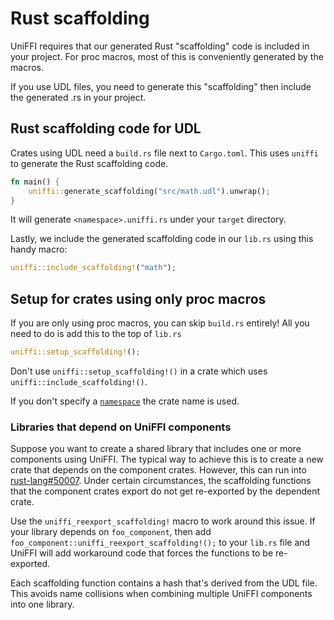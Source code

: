 # Rust scaffolding

UniFFI requires that our generated Rust "scaffolding" code is included in your project. For proc macros, most of this is conveniently generated by the macros.

If you use UDL files, you need to generate this "scaffolding" then include the generated .rs in your project.

## Rust scaffolding code for UDL

Crates using UDL need a `build.rs` file next to `Cargo.toml`. This uses `uniffi` to generate the Rust scaffolding code.

```rust
fn main() {
    uniffi::generate_scaffolding("src/math.udl").unwrap();
}
```

It will generate `<namespace>.uniffi.rs` under your `target` directory.

Lastly, we include the generated scaffolding code in our `lib.rs` using this handy macro:

```rust
uniffi::include_scaffolding!("math");
```

## Setup for crates using only proc macros

If you are only using proc macros, you can skip `build.rs` entirely!
All you need to do is add this to the top of `lib.rs`

```rust
uniffi::setup_scaffolding!();
```

Don't use `uniffi::setup_scaffolding!()` in a crate which uses `uniffi::include_scaffolding!()`.

If you don't specify a [`namespace`](../types/namespace.md) the crate name is used.

### Libraries that depend on UniFFI components

Suppose you want to create a shared library that includes one or more
components using UniFFI. The typical way to achieve this is to create a new
crate that depends on the component crates.  However, this can run into
[rust-lang#50007](https://github.com/rust-lang/rust/issues/50007).  Under
certain circumstances, the scaffolding functions that the component crates
export do not get re-exported by the dependent crate.

Use the `uniffi_reexport_scaffolding!` macro to work around this issue.  If your
library depends on `foo_component`, then add
`foo_component::uniffi_reexport_scaffolding!();` to your `lib.rs` file and
UniFFI will add workaround code that forces the functions to be re-exported.

Each scaffolding function contains a hash that's derived from the UDL file.
This avoids name collisions when combining multiple UniFFI components into
one library.
